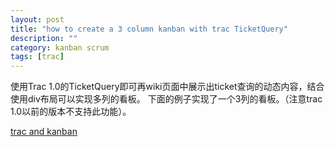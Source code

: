 ```yaml
---
layout: post
title: "how to create a 3 column kanban with trac TicketQuery"
description: ""
category: kanban scrum
tags: [trac]
---
```



使用Trac 1.0的TicketQuery即可再wiki页面中展示出ticket查询的动态内容，结合使用div布局可以实现多列的看板。
下面的例子实现了一个3列的看板。（注意trac 1.0以前的版本不支持此功能）。

[trac and kanban](http://mackeblog.blogspot.com/2011/09/trac-and-kanban-redux.html)